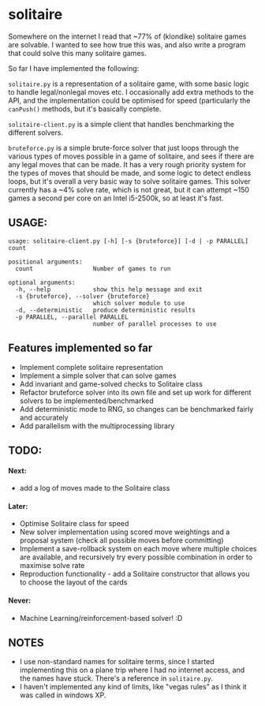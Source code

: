 # solitaire


Somewhere on the internet I read that ~77% of (klondike) solitaire games are solvable. I wanted to see how true this was, and also write a program that could solve this many solitaire games.

So far I have implemented the following:

`solitaire.py` is a representation of a solitaire game, with some basic logic to handle legal/nonlegal moves etc. I occasionally add extra methods to the API, and the implementation could be optimised for speed (particularly the `canPush()` methods, but it's basically complete.

`solitaire-client.py` is a simple client that handles benchmarking the different solvers.

`bruteforce.py` is a simple brute-force solver that just loops through the various types of moves possible in a game of solitaire, and sees if there are any legal moves that can be made. It has a very rough priority system for the types of moves that should be made, and some logic to detect endless loops, but it's overall a very basic way to solve solitaire games. This solver currently has a ~4% solve rate, which is not great, but it can attempt ~150 games a second per core on an Intel i5-2500k, so at least it's fast.

## USAGE:

```
usage: solitaire-client.py [-h] [-s {bruteforce}] [-d | -p PARALLEL] count

positional arguments:
  count                 Number of games to run

optional arguments:
  -h, --help            show this help message and exit
  -s {bruteforce}, --solver {bruteforce}
                        which solver module to use
  -d, --deterministic   produce deterministic results
  -p PARALLEL, --parallel PARALLEL
                        number of parallel processes to use
```


## Features implemented so far

* Implement complete solitaire representation
* Implement a simple solver that can solve games
* Add invariant and game-solved checks to Solitaire class
* Refactor bruteforce solver into its own file and set up work for different solvers to be implemented/benchmarked
* Add deterministic mode to RNG, so changes can be benchmarked fairly and accurately
* Add parallelism with the multiprocessing library

## TODO:

#### Next:

* add a log of moves made to the Solitaire class

#### Later:

* Optimise Solitaire class for speed
* New solver implementation using scored move weightings and a proposal system (check all possible moves before committing)
* Implement a save-rollback system on each move where multiple choices are available, and recursively try every possible combination in order to maximise solve rate
* Reproduction functionality - add a Solitaire constructor that allows you to choose the layout of the cards 

#### Never:

* Machine Learning/reinforcement-based solver! :D

## NOTES

* I use non-standard names for solitaire terms, since I started implementing this on a plane trip where I had no internet access, and the names have stuck. There's a reference in `solitaire.py`.
* I haven't implemented any kind of limits, like "vegas rules" as I think it was called in windows XP.

